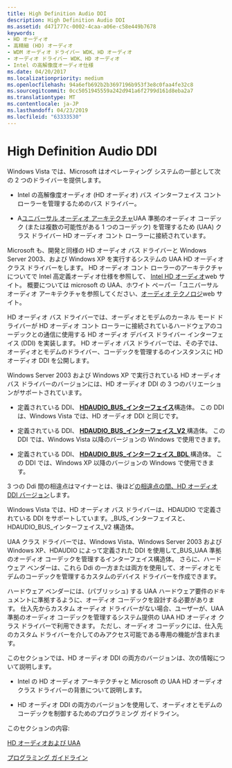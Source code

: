 ```yaml
---
title: High Definition Audio DDI
description: High Definition Audio DDI
ms.assetid: d471777c-0002-4caa-a06e-c58e449b7678
keywords:
- HD オーディオ
- 高精細 (HD) オーディオ
- WDM オーディオ ドライバー WDK、HD オーディオ
- オーディオ ドライバー WDK、HD オーディオ
- Intel の高解像度オーディオ仕様
ms.date: 04/20/2017
ms.localizationpriority: medium
ms.openlocfilehash: 94a6efb692b2b3697196b953f3e8c0faa4fe32c8
ms.sourcegitcommit: 0cc5051945559a242d941a6f2799d161d8eba2a7
ms.translationtype: MT
ms.contentlocale: ja-JP
ms.lasthandoff: 04/23/2019
ms.locfileid: "63333530"
---
```

# <a name="high-definition-audio-ddi"></a>High Definition Audio DDI


Windows Vista では、Microsoft はオペレーティング システムの一部として次の 2 つのドライバーを提供します。

-   Intel の高解像度オーディオ (HD オーディオ) バス インターフェイス コント ローラーを管理するためのバス ドライバー。

-   A[ユニバーサル オーディオ アーキテクチャ](universal-audio-architecture.md)UAA 準拠のオーディオ コーデック (または複数の可能性がある 1 つのコーデック) を管理するため (UAA) クラス ドライバー HD オーディオ コント ローラーに接続されています。

Microsoft も、開発と同様の HD オーディオ バス ドライバーと Windows Server 2003、および Windows XP を実行するシステムの UAA HD オーディオ クラス ドライバーをします。 HD オーディオ コント ローラーのアーキテクチャについてで Intel 高定義オーディオ仕様を参照して、 [Intel HD オーディオ](https://go.microsoft.com/fwlink/p/?linkid=42508)web サイト。 概要については microsoft の UAA、ホワイト ペーパー「ユニバーサル オーディオ アーキテクチャを参照してください、[オーディオ テクノロジ](https://go.microsoft.com/fwlink/p/?linkid=8751)web サイト。

HD オーディオ バス ドライバーでは、オーディオとモデムのカーネル モード ドライバーが HD オーディオ コント ローラーに接続されているハードウェアのコーデックとの通信に使用する HD オーディオ デバイス ドライバー インターフェイス (DDI) を実装します。 HD オーディオ バス ドライバーでは、その子では、オーディオとモデムのドライバー、コーデックを管理するのインスタンスに HD オーディオ DDI を公開します。

Windows Server 2003 および Windows XP で実行されている HD オーディオ バス ドライバーのバージョンには、HD オーディオ DDI の 3 つのバリエーションがサポートされています。

-   定義されている DDI、 [ **HDAUDIO\_BUS\_インターフェイス**](https://msdn.microsoft.com/library/windows/hardware/ff536413)構造体。 この DDI は、Windows Vista では、HD オーディオ DDI と同じです。

-   定義されている DDI、 [ **HDAUDIO\_BUS\_インターフェイス\_V2** ](https://msdn.microsoft.com/library/windows/hardware/ff536418)構造体。 この DDI では、Windows Vista 以降のバージョンの Windows で使用できます。

-   定義されている DDI、 [ **HDAUDIO\_BUS\_インターフェイス\_BDL** ](https://msdn.microsoft.com/library/windows/hardware/ff536416)構造体。 この DDI では、Windows XP 以降のバージョンの Windows で使用できます。

3 つの Ddi 間の相違点はマイナーとは、後ほど[の相違点の間、HD オーディオ DDI バージョン](differences-between-the-hd-audio-ddi-versions.md)します。

Windows Vista では、HD オーディオ バス ドライバーは、HDAUDIO で定義されている DDI をサポートしています。\_BUS\_インターフェイスと、HDAUDIO\_BUS\_インターフェイス\_V2 構造体。

UAA クラス ドライバーでは、Windows Vista、Windows Server 2003 および Windows XP、HDAUDIO によって定義された DDI を使用して\_BUS\_UAA 準拠のオーディオ コーデックを管理するインターフェイス構造体。 さらに、ハードウェア ベンダーは、これら Ddi の一方または両方を使用して、オーディオとモデムのコーデックを管理するカスタムのデバイス ドライバーを作成できます。

ハードウェア ベンダーには、(パブリッシュ) する UAA ハードウェア要件のドキュメントに準拠するように、オーディオ コーデックを設計する必要があります。 仕入先からカスタム オーディオ ドライバーがない場合、ユーザーが、UAA 準拠のオーディオ コーデックを管理するシステム提供の UAA HD オーディオ クラス ドライバーで利用できます。 ただし、オーディオ コーデックには、仕入先のカスタム ドライバーを介してのみアクセス可能である専用の機能が含まれます。

このセクションでは、HD オーディオ DDI の両方のバージョンは、次の情報について説明します。

-   Intel の HD オーディオ アーキテクチャと Microsoft の UAA HD オーディオ クラス ドライバーの背景について説明します。

-   HD オーディオ DDI の両方のバージョンを使用して、オーディオとモデムのコーデックを制御するためのプログラミング ガイドライン。

このセクションの内容:

[HD オーディオおよび UAA](hd-audio-and-uaa.md)

[プログラミング ガイドライン](programming-guidelines.md)

 

 




